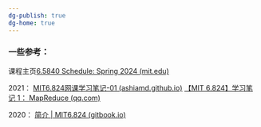 ```yaml
---
dg-publish: true
dg-home: true
---
```


### 一些参考：
课程主页[6.5840 Schedule: Spring 2024 (mit.edu)](https://pdos.csail.mit.edu/6.824/schedule.html)

2021：
[MIT6.824网课学习笔记-01 (ashiamd.github.io)](https://ashiamd.github.io/docsify-notes/#/study/%E5%88%86%E5%B8%83%E5%BC%8F%E7%AD%96%E7%95%A5/MIT6.824%E7%BD%91%E8%AF%BE%E5%AD%A6%E4%B9%A0%E7%AC%94%E8%AE%B0-01?id=_11-%e5%88%86%e5%b8%83%e5%bc%8f%e7%b3%bb%e7%bb%9f-%e7%ae%80%e8%bf%b0)
[【MIT 6.824】学习笔记 1： MapReduce (qq.com)](https://mp.weixin.qq.com/s/I0PBo_O8sl18O5cgMvQPYA)

2020：
[简介 | MIT6.824 (gitbook.io)](https://mit-public-courses-cn-translatio.gitbook.io/mit6-824)